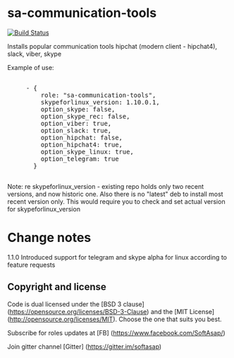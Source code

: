 sa-communication-tools
======================

[![Build Status](https://travis-ci.org/softasap/sa-communication-tools.svg?branch=master)](https://travis-ci.org/softasap/sa-communication-tools)

Installs popular communication tools hipchat (modern client - hipchat4), slack, viber, skype


Example of use:

<pre>

     - {
         role: "sa-communication-tools",
         skypeforlinux_version: 1.10.0.1,
         option_skype: false,
         option_skype_rec: false,
         option_viber: true,
         option_slack: true,
         option_hipchat: false,
         option_hipchat4: true,         
         option_skype_linux: true,
         option_telegram: true
       }

</pre>


Note: re skypeforlinux_version  - existing repo holds only two recent versions, and now historic one. Also there is no "latest" deb to install most recent version only.
This would require you to check and set actual version for skypeforlinux_version



# Change notes

1.1.0 Introduced support for telegram and skype alpha for linux according to feature requests


Copyright and license
---------------------

Code is dual licensed under the [BSD 3 clause] (https://opensource.org/licenses/BSD-3-Clause) and the [MIT License] (http://opensource.org/licenses/MIT). Choose the one that suits you best.

Subscribe for roles updates at [FB] (https://www.facebook.com/SoftAsap/)

Join gitter channel [Gitter] (https://gitter.im/softasap)
